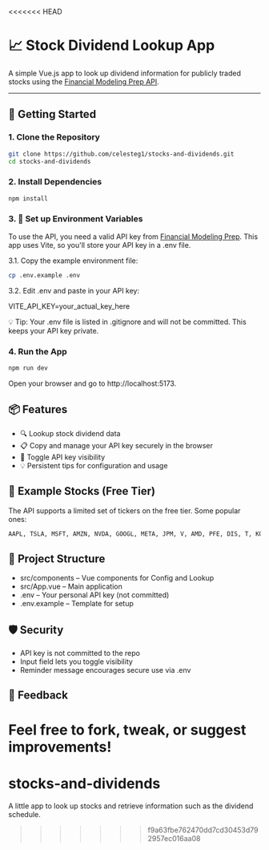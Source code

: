 <<<<<<< HEAD
# 📈 Stock Dividend Lookup App

A simple Vue.js app to look up dividend information for publicly traded stocks using the [Financial Modeling Prep API](https://financialmodelingprep.com/).

---

## 🚀 Getting Started

### 1. Clone the Repository

```bash
git clone https://github.com/celesteg1/stocks-and-dividends.git
cd stocks-and-dividends
```

### 2. Install Dependencies

```bash
npm install
```


### 3. 🔐 Set up Environment Variables

To use the API, you need a valid API key from [Financial Modeling Prep](https://financialmodelingprep.com/).
This app uses Vite, so you'll store your API key in a .env file.

3.1. Copy the example environment file:

```bash
cp .env.example .env
```

3.2. Edit .env and paste in your API key:

VITE_API_KEY=your_actual_key_here


💡 Tip: Your .env file is listed in .gitignore and will not be committed. This keeps your API key private.

### 4. Run the App

```bash
npm run dev
```

Open your browser and go to http://localhost:5173.


## 📦 Features

- 🔍 Lookup stock dividend data
- 📋 Copy and manage your API key securely in the browser
- 🙈 Toggle API key visibility
- 💡 Persistent tips for configuration and usage


## 🧪 Example Stocks (Free Tier)

The API supports a limited set of tickers on the free tier. Some popular ones:

```r
AAPL, TSLA, MSFT, AMZN, NVDA, GOOGL, META, JPM, V, AMD, PFE, DIS, T, KO, INTC, COST
```

## 📁 Project Structure

- src/components – Vue components for Config and Lookup
- src/App.vue – Main application
- .env – Your personal API key (not committed)
- .env.example – Template for setup


## 🛡️ Security
- API key is not committed to the repo
- Input field lets you toggle visibility
- Reminder message encourages secure use via .env


## 💬 Feedback
Feel free to fork, tweak, or suggest improvements!
=======
# stocks-and-dividends
A little app to look up stocks and retrieve information such as the dividend schedule.
>>>>>>> f9a63fbe762470dd7cd30453d792957ec016aa08
